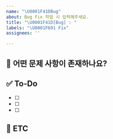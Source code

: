 ```yaml
---
name: "\U0001F41DBug"
about: Bug Fix 작업 시 입력해주세요.
title: "\U0001F41D[Bug] : "
labels: "\U0001F691 Fix"
assignees: ''

---
```


<!-- 제목은 : 뒤에 작성해주세요.  -->
<!-- ex) 🐝[Bug] : 댓글 작성 시 오류 해결  -->
<!-- 현재 작성 템플릿은 테스트 중이라 언제든 피드백 주세요 -->

## 💚 어떤 문제 사항이 존재하나요?

## ✅ To-Do

- [ ]
- [ ]
- [ ]

## 🍧 ETC
